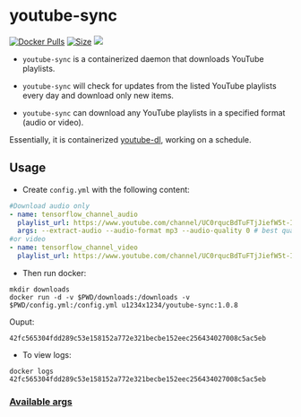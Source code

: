 # youtube-sync

[![Docker Pulls](https://img.shields.io/docker/cloud/build/u1234x1234/youtube-sync.svg?style=flat-square)](https://hub.docker.com/r/u1234x1234/youtube-sync/)
[![Size](https://images.microbadger.com/badges/image/u1234x1234/youtube-sync.svg)](https://hub.docker.com/r/u1234x1234/youtube-sync/)
[![](https://images.microbadger.com/badges/version/u1234x1234/youtube-sync.svg)](https://microbadger.com/images/u1234x1234/youtube-sync "Get your own version badge on microbadger.com")

* `youtube-sync` is a containerized daemon that downloads YouTube playlists.

* `youtube-sync` will check for updates from the listed YouTube playlists every day and download only new items.

* `youtube-sync` can download any YouTube playlists in a specified format (audio or video).


Essentially, it is containerized [youtube-dl](https://github.com/rg3/youtube-dl/), working on a schedule.

## Usage

* Create `config.yml` with the following content:
```yaml
#Download audio only
- name: tensorflow_channel_audio
  playlist_url: https://www.youtube.com/channel/UC0rqucBdTuFTjJiefW5t-IQ/videos
  args: --extract-audio --audio-format mp3 --audio-quality 0 # best quality
#or video
- name: tensorflow_channel_video
  playlist_url: https://www.youtube.com/channel/UC0rqucBdTuFTjJiefW5t-IQ/videos
```

* Then run docker:
```
mkdir downloads
docker run -d -v $PWD/downloads:/downloads -v $PWD/config.yml:/config.yml u1234x1234/youtube-sync:1.0.8
```

Ouput:
```
42fc565304fdd289c53e158152a772e321becbe152eec256434027008c5ac5eb
```

* To view logs:
```
docker logs 42fc565304fdd289c53e158152a772e321becbe152eec256434027008c5ac5eb
```


### [Available args](https://github.com/rg3/youtube-dl/blob/master/README.md#post-processing-options)
